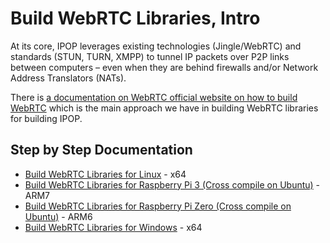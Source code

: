 # Build WebRTC Libraries, Intro

At its core, IPOP leverages existing technologies (Jingle/WebRTC) and standards (STUN, TURN, XMPP) to tunnel IP packets over P2P links between computers – even when they are behind firewalls and/or Network Address Translators (NATs).

There is [a documentation on WebRTC official website on how to build WebRTC](https://webrtc.org/native-code/development/) which is the main approach we have in building WebRTC libraries for building IPOP.

## Step by Step Documentation

- [Build WebRTC Libraries for Linux](Build-WebRTC-Libraries-for-Linux) - x64
- [Build WebRTC Libraries for Raspberry Pi 3 (Cross compile on Ubuntu)](Build-WebRTC-Libraries-for-Raspberry-Pi-3-(Cross-compile-on-Ubuntu)) - ARM7
- [Build WebRTC Libraries for Raspberry Pi Zero (Cross compile on Ubuntu)](Build-WebRTC-Libraries-for-Raspberry-Pi-Zero-(Cross-compile-on-Ubuntu)) - ARM6
- [Build WebRTC Libraries for Windows](Build-WebRTC-Libraries-for-Windows) - x64